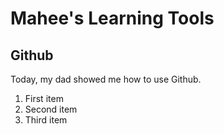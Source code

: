 # Mahee's Learning Tools

## Github

  Today, my dad showed me how to use Github.


1. First item
1. Second item
1. Third item


